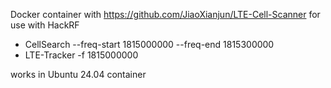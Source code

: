 Docker container with https://github.com/JiaoXianjun/LTE-Cell-Scanner
for use with HackRF

* CellSearch --freq-start 1815000000 --freq-end 1815300000
* LTE-Tracker -f 1815000000


works in Ubuntu 24.04 container

